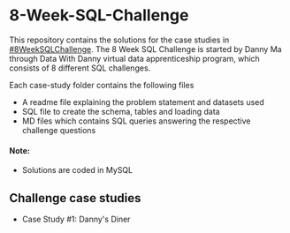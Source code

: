 # 8-Week-SQL-Challenge
This repository contains the solutions for the case studies in [#8WeekSQLChallenge](https://8weeksqlchallenge.com/). The 8 Week SQL Challenge is started by Danny Ma through Data With Danny virtual data apprenticeship program, which consists of 8 different SQL challenges.

Each case-study folder contains the following files

- A readme file explaining the problem statement and datasets used
- SQL file to create the schema, tables and loading data
- MD files which contains SQL queries answering the respective challenge questions

#### Note:
- Solutions are coded in MySQL

## Challenge case studies
- Case Study #1: Danny's Diner
